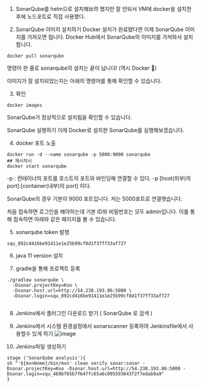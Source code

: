 1. SonarQube를 helm으로 설치해보려 했지만 잘 안되서
   VM에 docker을 설치한 후에 노드포트로 직접 사용했다.




2. SonarQube 이미지 설치하기
   Docker 설치가 완료됐다면 이제 SonarQube 이미지를 가져오면 됩니다. Docker Hub에서 SonarQube의 이미지를 가져와서 설치합니다.

```
docker pull sonarqube
```

명령어 한 줄로 sonarqube의 설치는 끝이 납니다! (역시 Docker 🤩)

이미지가 잘 설치되었는지는 아래의 명령어를 통해 확인할 수 있습니다.

3. 확인
```
docker images
```

SonarQube가 정상적으로 설치됨을 확인할 수 있습니다.

SonarQube 실행하기
이제 Docker로 설치한 SonarQube를 실행해보겠습니다.

4. docker 포트 노출

```
docker run -d --name sonarqube -p 5000:9000 sonarqube
## 재시작시 
docker start sonarqube 
```



-p : 컨테이너의 포트를 호스트의 포트와 바인딩해 연결할 수 있다. -p [host(외부)의 port]:[container(내부)의 port] 이다.

SonarQube의 경우 기본이 9000 포트입니다. 저는 5000포트로 연결햇습니다.


처음 접속하면 로그인을 해야하는데 기본 ID와 비밀번호는 모두 admin입니다. 이를 통해 접속하면 아래와 같은 페이지를 볼 수 있습니다.


5. sonarqube token 발행
```
squ_892cd416be91411e1e25b99cf8d1f37ff33af727
```


6. java 11 version 설치


7. gradle을 통해 프로젝트 등록
```
./gradlew sonarqube \          
  -Dsonar.projectKey=Koo \
  -Dsonar.host.url=http://54.238.193.86:5000 \
  -Dsonar.login=squ_892cd416be91411e1e25b99cf8d1f37ff33af727
  
```

8. Jenkins에서 플러그인 다운로드 받기 ( SonarQube 로 검색 )
9. Jenkins에서 시스템 환경설정에서 sonarscanner 등록하여 Jenkinsfile에서 사용할수 있게 하기
   ![image](https://user-images.githubusercontent.com/52188918/205216965-e7ca7a44-8709-4a99-ae4b-a343bc9a9469.png)

10. Jenkins파일 생성하기



```
stage ('SonarQube analysis'){
sh "'${mvnHome}/bin/mvn' clean verify sonar:sonar -Dsonar.projectKey=Koo -Dsonar.host.url=http://54.238.193.86:5000 -Dsonar.login=squ_469bf65b7f647fc65a6c095593643f2f7edab9a9"
}
```
